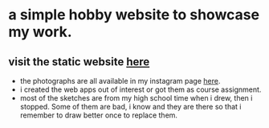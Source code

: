 <h1>a simple hobby website to showcase my work.</h1>

<h2>visit the static website <a href="https://mohite-abhi.github.io/">here</a></h2>


<ul>
  <li>the photographs are all available in my instagram page <a href="https://www.instagram.com/abhishekmohite421/?hl=en">here</a>.</li>
  <li>i created the web apps out of interest or got them as course assignment.</li>
  <li>most of the sketches are from my high school time when i drew, then i stopped. Some of them are bad, i know and they are there so that 
    i remember to draw better once to replace them. 
  </li>
 </ul>
